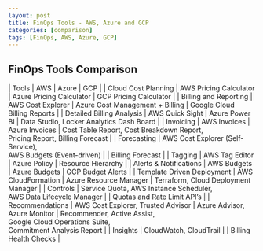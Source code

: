 ```yaml
---
layout: post
title: FinOps Tools - AWS, Azure and GCP
categories: [comparison]
tags: [FinOps, AWS, Azure, GCP]
---
```


## FinOps Tools Comparison 

| Tools | AWS | Azure | GCP |
| Cloud Cost Planning | AWS Pricing Calculator | Azure Pricing Calculator | GCP Pricing Calculator | 
| Billing and Reporting | AWS Cost Explorer	| Azure Cost Management + Billing | Google Cloud Billing Reports |
| Detailed Billing Analysis | AWS Quick Sight | Azure Power BI | Data Studio, Locker Analytics Dash Board |
| Invoicing | AWS Invoices | Azure Invoices | Cost Table Report, Cost Breakdown Report, <br> Pricing Report, Billing Forecast |
| Forecasting | AWS Cost Explorer (Self- Service), <br> AWS Budgets (Event-driven) |  | Billing Forecast |
| Tagging |	AWS Tag Editor | Azure Policy | Resource Hierarchy | 
| Alerts & Notifications | AWS Budgets | Azure Budgets | GCP Budget Alerts |
| Template Driven Deployment | AWS CloudFormation | Azure Resource Manager | Terraform, Cloud Deployment Manager |
| Controls | Service Quota, AWS Instance Scheduler, <br> AWS Data Lifecycle Manager | | Quotas and Rate Limit API’s |
| Recommendations | AWS Cost Explorer, Trusted Advisor | Azure Advisor, Azure Monitor | Recommender, Active Assist, <br> Google Cloud Operations Suite, <br> Commitment Analysis Report |
| Insights | CloudWatch, CloudTrail | | Billing Health Checks | 

